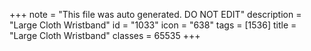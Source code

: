 +++
note = "This file was auto generated. DO NOT EDIT"
description = "Large Cloth Wristband"
id = "1033"
icon = "638"
tags = [1536]
title = "Large Cloth Wristband"
classes = 65535
+++
